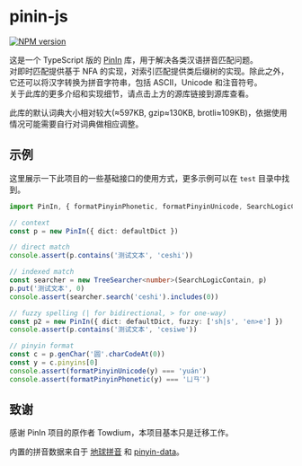 # pinin-js

[![NPM version](https://img.shields.io/npm/v/pinin)](https://www.npmjs.com/package/pinin)

这是一个 TypeScript 版的 [PinIn](https://github.com/Towdium/PinIn) 库，用于解决各类汉语拼音匹配问题。\
对即时匹配提供基于 NFA 的实现，对索引匹配提供类后缀树的实现。除此之外，它还可以将汉字转换为拼音字符串，包括 ASCII，Unicode 和注音符号。\
关于此库的更多介绍和实现细节，请点击上方的源库链接到源库查看。

此库的默认词典大小相对较大(≈597KB, gzip≈130KB, brotli≈109KB)，依据使用情况可能需要自行对词典做相应调整。

## 示例

这里展示一下此项目的一些基础接口的使用方式，更多示例可以在 `test` 目录中找到。

```typescript
import PinIn, { formatPinyinPhonetic, formatPinyinUnicode, SearchLogicContain, TreeSearcher, defaultDict } from 'pinin'

// context
const p = new PinIn({ dict: defaultDict })

// direct match
console.assert(p.contains('测试文本', 'ceshi'))

// indexed match
const searcher = new TreeSearcher<number>(SearchLogicContain, p)
p.put('测试文本', 0)
console.assert(searcher.search('ceshi').includes(0))

// fuzzy spelling (| for bidirectional, > for one-way)
const p2 = new PinIn({ dict: defaultDict, fuzzy: ['sh|s', 'en>e'] })
console.assert(p.contains('测试文本', 'cesiwe'))

// pinyin format
const c = p.genChar('圆'.charCodeAt(0))
const y = c.pinyins[0]
console.assert(formatPinyinUnicode(y) === 'yuán')
console.assert(formatPinyinPhonetic(y) === 'ㄩㄢˊ')
```

## 致谢

感谢 PinIn 项目的原作者 Towdium，本项目基本只是迁移工作。

内置的拼音数据来自于 [地球拼音](https://github.com/rime/rime-terra-pinyin) 和 [pinyin-data](https://github.com/mozillazg/pinyin-data)。
